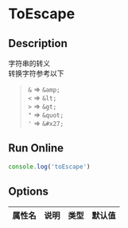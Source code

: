 # ToEscape

## Description
字符串的转义  
转换字符参考以下  
   
> `&` => `&amp;`  
> `<` => `&lt;`  
> `>` => `&gt;`  
> `"` => `&quot;`  
> `'` => `&#x27;`

## Run Online

<RunCode :language="ts">

```ts
console.log('toEscape')
```

</RunCode>

## Options

<div class="utils-table">

| 属性名 | 说明 | 类型 | 默认值 |
| --- | --- | --- | --- |


</div>